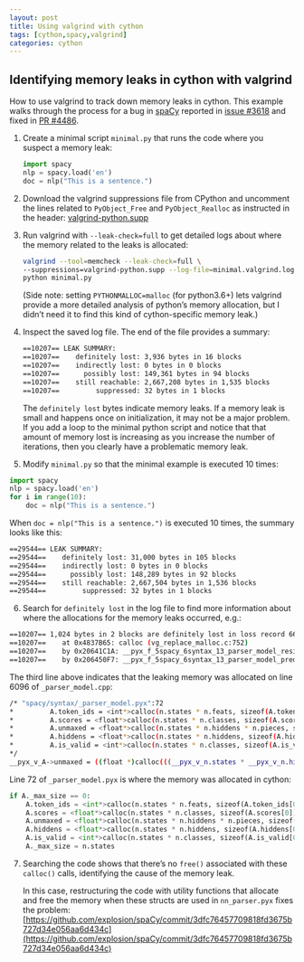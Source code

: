 ```yaml
---
layout: post
title: Using valgrind with cython
tags: [cython,spacy,valgrind]
categories: cython
---
```


## Identifying memory leaks in cython with valgrind

How to use valgrind to track down memory leaks in cython. This example walks
through the process for a bug in [spaCy](https://github.com/spaCy) reported in
[issue #3618](https://github.com/explosion/spaCy/issues/3618) and fixed in
[PR #4486](https://github.com/explosion/spaCy/pull/4486).

1. Create a minimal script `minimal.py` that runs the code where you suspect a
   memory leak:

    ```python
    import spacy
    nlp = spacy.load('en')
    doc = nlp("This is a sentence.")
    ```

2. Download the valgrind suppressions file from CPython and uncomment the
lines related to `PyObject_Free` and `PyObject_Realloc` as instructed in the
header:
[valgrind-python.supp](https://github.com/python/cpython/blob/master/Misc/valgrind-python.supp)

3. Run valgrind with `--leak-check=full` to get detailed logs about where the
memory related to the leaks is allocated:

    ```bash
    valgrind --tool=memcheck --leak-check=full \
    --suppressions=valgrind-python.supp --log-file=minimal.valgrind.log \
    python minimal.py
    ```

    (Side note: setting `PYTHONMALLOC=malloc` (for python3.6+) lets valgrind
    provide a more detailed analysis of python’s memory allocation, but I didn’t
    need it to find this kind of cython-specific memory leak.)

4. Inspect the saved log file. The end of the file provides a summary:

    ```bash
    ==10207== LEAK SUMMARY:
    ==10207==    definitely lost: 3,936 bytes in 16 blocks
    ==10207==    indirectly lost: 0 bytes in 0 blocks
    ==10207==      possibly lost: 149,361 bytes in 94 blocks
    ==10207==    still reachable: 2,667,208 bytes in 1,535 blocks
    ==10207==         suppressed: 32 bytes in 1 blocks
    ```

    The `definitely lost` bytes indicate memory leaks. If a memory leak is small
and happens once on initialization, it may not be a major problem. If you add a
loop to the minimal python script and notice that that amount of memory lost is
increasing as you increase the number of iterations, then you clearly have a
problematic memory leak.

5. Modify `minimal.py` so that the minimal example is executed 10 times:
```python
import spacy
nlp = spacy.load('en')
for i in range(10):
    doc = nlp("This is a sentence.")
```
When `doc = nlp("This is a sentence.")` is executed 10 times, the summary looks
like this:
```bash
==29544== LEAK SUMMARY:
==29544==    definitely lost: 31,000 bytes in 105 blocks
==29544==    indirectly lost: 0 bytes in 0 blocks
==29544==      possibly lost: 148,289 bytes in 92 blocks
==29544==    still reachable: 2,667,504 bytes in 1,536 blocks
==29544==         suppressed: 32 bytes in 1 blocks
```
6. Search for `definitely lost` in the log file to find more information about
where the allocations for the memory leaks occurred, e.g.:
```bash
==10207== 1,024 bytes in 2 blocks are definitely lost in loss record 667 of 878
==10207==    at 0x4837B65: calloc (vg_replace_malloc.c:752)
==10207==    by 0x20641C1A: __pyx_f_5spacy_6syntax_13_parser_model_resize_activations(__pyx_t_5spacy_6syntax_13_parser_model_ActivationsC*, __pyx_t_5spacy_6syntax_13_parser_model_SizesC) (_parser_model.cpp:6096)
==10207==    by 0x206450F7: __pyx_f_5spacy_6syntax_13_parser_model_predict_states(__pyx_t_5spacy_6syntax_13_parser_model_ActivationsC*, __pyx_t_5spacy_6syntax_6_state_StateC**, __pyx_t_5spacy_6syntax_13_parser_model_WeightsC const*, __pyx_t_5spacy_6syntax_13_parser_model_SizesC) (_parser_model.cpp:6254)
```
The third line above indicates that the leaking memory was allocated on line
6096 of `_parser_model.cpp`:
```bash
/* "spacy/syntax/_parser_model.pyx":72
*         A.token_ids = <int*>calloc(n.states * n.feats, sizeof(A.token_ids[0]))
*         A.scores = <float*>calloc(n.states * n.classes, sizeof(A.scores[0]))
*         A.unmaxed = <float*>calloc(n.states * n.hiddens * n.pieces, sizeof(A.unmaxed[0]))             # <<<<<<<<<<<<<<
*         A.hiddens = <float*>calloc(n.states * n.hiddens, sizeof(A.hiddens[0]))
*         A.is_valid = <int*>calloc(n.states * n.classes, sizeof(A.is_valid[0]))
*/
__pyx_v_A->unmaxed = ((float *)calloc(((__pyx_v_n.states * __pyx_v_n.hiddens) * __pyx_v_n.pieces), (sizeof((__pyx_v_A->unmaxed[0])))));
```
Line 72 of `_parser_model.pyx` is where the memory was allocated in cython:
```python
if A._max_size == 0:
    A.token_ids = <int*>calloc(n.states * n.feats, sizeof(A.token_ids[0]))
    A.scores = <float*>calloc(n.states * n.classes, sizeof(A.scores[0]))
    A.unmaxed = <float*>calloc(n.states * n.hiddens * n.pieces, sizeof(A.unmaxed[0]))
    A.hiddens = <float*>calloc(n.states * n.hiddens, sizeof(A.hiddens[0]))
    A.is_valid = <int*>calloc(n.states * n.classes, sizeof(A.is_valid[0]))
    A._max_size = n.states
```
7. Searching the code shows that there’s no `free()` associated with these
`calloc()` calls, identifying the cause of the memory leak.

    In this case, restructuring the code with utility functions that allocate
and free the memory when these structs are used in `nn_parser.pyx` fixes the
problem:
[https://github.com/explosion/spaCy/commit/3dfc76457709818fd3675b727d34e056aa6d434c](https://github.com/explosion/spaCy/commit/3dfc76457709818fd3675b727d34e056aa6d434c)
